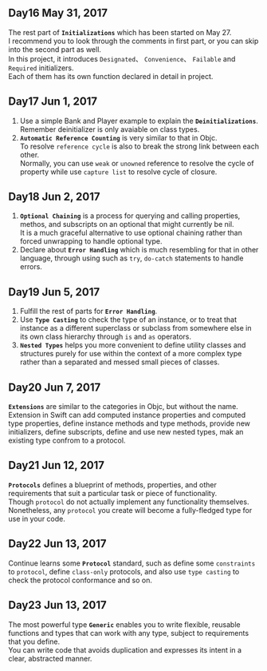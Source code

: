 ## Day16 May 31, 2017
The rest part of **`Initializations`** which has been started on May 27.  
I recommend you to look through the comments in first part, or you can skip into
the second part as well.  
In this project, it introduces `Designated`、 `Convenience`、 `Failable` and `Required` initializers.   
Each of them has its own function declared in detail in project.

## Day17 Jun 1, 2017
1. Use a simple Bank and Player example to explain the **`Deinitializations`**.  
Remember deinitializer is only avaiable on class types.
2. **`Automatic Reference Counting`** is very similar to that in Objc.  
To resolve `reference cycle` is also to break the strong link between each other.  
Normally, you can use `weak` or `unowned` reference to resolve the cycle of property while use `capture list` to resolve cycle of closure.

## Day18 Jun 2, 2017
1. **`Optional Chaining`** is a process for querying and calling properties, methos, and subscripts on
an optional that might currently be nil.  
It is a much graceful alternative to use optional chaining rather than forced unwrapping to handle optional type.
2. Declare about **`Error Handling`** which is much resembling for that in other language, through using such as `try`, `do-catch` statements to handle errors.

## Day19 Jun 5, 2017
1. Fulfill the rest of parts for **`Error Handling`**.
2. Use **`Type Casting`** to check the type of an instance, or to treat that instance as a different superclass or subclass from somewhere else in its own class hierarchy through `is` and `as` operators.
3. **`Nested Types`** helps you more convenient to define utility classes and structures purely for use within the context of a more complex type rather than a separated and messed small pieces of classes.

## Day20 Jun 7, 2017
**`Extensions`** are similar to the categories in Objc, but without the name.  
Extension in Swift can add computed instance properties and computed type properties, define instance methods and type methods, provide new initializers, define subscripts, define and use new nested types, mak an existing type confrom to a protocol.

## Day21 Jun 12, 2017
**`Protocols`** defines a blueprint of methods, properties, and other requirements that suit a particular task or piece of functionality.  
Though `protocol` do not actually implement any functionality themselves.  
Nonetheless, any `protocol` you create will become a fully-fledged type for use in your code.

## Day22 Jun 13, 2017
Continue learns some **`Protocol`** standard, such as define some `constraints` to `protocol`, define `class-only` protocols, and also use `type casting` to check the protocol conformance and so on.

## Day23 Jun 13, 2017
The most powerful type **`Generic`** enables you to write flexible, reusable functions and types that can work with any type, subject to requirements that you define.  
You can write code that avoids duplication and expresses its intent in a clear, abstracted manner.
